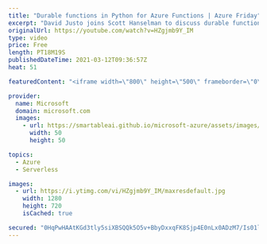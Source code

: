 ```yaml
---
title: "Durable functions in Python for Azure Functions | Azure Friday"
excerpt: "David Justo joins Scott Hanselman to discuss durable functions in Python, which is an extension of Azure Functions for writing stateful functions in a serverless compute environment. The extension is already available for C# and JavaScript and is now available for Python.  0:00 – Introduction 1:38 –"
originalUrl: https://youtube.com/watch?v=HZgjmb9Y_IM
type: video
price: Free
length: PT18M19S
publishedDateTime: 2021-03-12T09:36:57Z
heat: 51

featuredContent: "<iframe width=\"800\" height=\"500\" frameborder=\"0\" src=\"https://www.youtube.com/embed/HZgjmb9Y_IM\" allow=\"accelerometer; autoplay; encrypted-media; gyroscope; picture-in-picture\" allowfullscreen></iframe>"

provider:
  name: Microsoft
  domain: microsoft.com
  images:
    - url: https://smartableai.github.io/microsoft-azure/assets/images/organizations/microsoft.com-50x50.jpg
      width: 50
      height: 50

topics:
  - Azure
  - Serverless

images:
  - url: https://i.ytimg.com/vi/HZgjmb9Y_IM/maxresdefault.jpg
    width: 1280
    height: 720
    isCached: true

secured: "0HqPwHAAtKGd3tly5siXBSQQk5O5v+BbyDxxqFK8Sjp4E0nLx0ADzM7/Is01ls/EnBmPKgw/f/NqjZUU6AWiMW8G5iView/f6AhPoyXhzxg0soA6/0Ij7OS+c+bipSdZYzWBg/5FWtRs5UDMfUBire0TVBwJu1448DHDFvtxjATNAkuXvqoKWWh8iaR6MvaAPdjeU69WQMSo0ltTXx2vtpBTbAIKz0uZ9BkVFShtWM6gaqGeFSclbTjm627tLAxttN9IJILd4WsBGx4M5CrgSdL9w+A2mwseqkqs7EsROJ1C0rIUX+lEXSvHsPD7V2QVOOsXuZI4DHZF9lCi461CH3pNplz5F8eqgTKNLy9igmpOu12dkdlsQSfQt/DifXeK3Z2952TUEGfSfyQILNwt8pSk55NCNV7YnTphGS8YcMA=;wKWmMTZW5gqXQ+s5/r70dA=="
---
```



